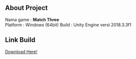 ## About Project
Nama game : <b>Match Three</b> <br>
Platform : Windows (64bit)
Build : Unity Engine versi 2018.3.3f1

## Link Build
<a href="https://github.com/Icankkkk/Match-Three/releases/tag/1.0.0">Download Here!</a>
